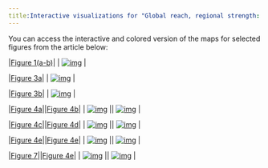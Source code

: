 ```yaml
---
title:Interactive visualizations for "Global reach, regional strength: Spatial patterns of a big science facility."
---
```

You can access the interactive and colored version of the maps for selected figures from the article below:

|[Figure 1(a-b)](viz/fig1_color.html)|
| [![img](fig1a.png)](viz/fig1_color.html) |

|[Figure 3a](viz/fig3a_color_time.html)|
| [![img](fig3a.png)](viz/fig3a_color.html) |

|[Figure 3b](viz/fig3b_color_time.html)|
| [![img](fig3b.png)](viz/fig3b_color.html) |

|[Figure 4a](viz/fig4ab_color_time.html)||[Figure 4b](viz/fig4ab_color_time.html)|
| [![img](fig4a.png)](viz/fig4ab_color.html) || [![img](fig4b.png)](viz/fig4ab_color.html) |

|[Figure 4c](viz/fig4cd_color_time.html)||[Figure 4d](viz/fig4cd_color_time.html)|
| [![img](fig4c.png)](viz/fig4cd_color.html) || [![img](fig4d.png)](viz/fig4cd_color.html) |

|[Figure 4e](viz/fig4ef_color_time.html)||[Figure 4e](viz/fig4ef_color_time.html)|
| [![img](fig4e.png)](viz/fig4ef_color.html) || [![img](fig4f.png)](viz/fig4ef_color.html) |

|[Figure 7](viz/fig4ef_color_time.html)||[Figure 4e](viz/fig4ef_color_time.html)|
| [![img](fig4e.png)](viz/fig4ef_color.html) || [![img](fig4f.png)](viz/fig4ef_color.html) |



